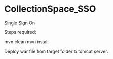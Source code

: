 # CollectionSpace_SSO
Single Sign On 


Steps required:

mvn clean
mvn install

Deploy war file from target folder to tomcat server.
